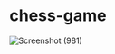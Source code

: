 # chess-game

![Screenshot (981)](https://github.com/user-attachments/assets/bf3502bc-f916-4adc-9f62-e22c0c82ca9e)

